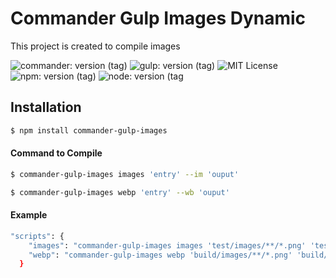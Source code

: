 # Commander Gulp Images Dynamic

<p>This project is created to compile images</p>
 
![commander: version (tag)](https://img.shields.io/badge/commander-v3.0.2-blue?style=for-the-badge)
![gulp: version (tag)](https://img.shields.io/badge/gulp-v3.9.1-orange?style=for-the-badge)
![MIT License](https://img.shields.io/badge/lincense-MIT-yellow?style=for-the-badge) 
![npm: version (tag)](https://img.shields.io/badge/npm-v6.4.3-red?style=for-the-badge)
![node: version (tag](https://img.shields.io/badge/node-v8.16.0-green?style=for-the-badge) 


## Installation

```bash
$ npm install commander-gulp-images
```


#### Command to Compile

```bash
$ commander-gulp-images images 'entry' --im 'ouput' 
```

```bash
$ commander-gulp-images webp 'entry' --wb 'ouput' 
```

#### Example

```bash
"scripts": { 
    "images": "commander-gulp-images images 'test/images/**/*.png' 'test/images/**/*.jpg' --im 'build/images'"
    "webp": "commander-gulp-images webp 'build/images/**/*.png' 'build/images/**/*.jpg' --wb 'build/images' "
  }
```
